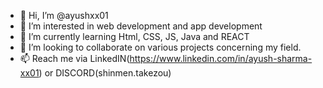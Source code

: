 - 👋 Hi, I’m @ayushxx01
- 👀 I’m interested in web development and app development
- 🌱 I’m currently learning Html, CSS, JS, Java and REACT
- 💞️ I’m looking to collaborate on various projects concerning my field.
- 📫 Reach me via LinkedIN(https://www.linkedin.com/in/ayush-sharma-xx01) or DISCORD(shinmen.takezou)

<!---
ayushxx01/ayushxx01 is a ✨ special ✨ repository because its `README.md` (this file) appears on your GitHub profile.
You can click the Preview link to take a look at your changes.
--->
